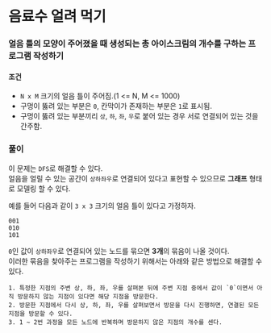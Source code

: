 # 음료수 얼려 먹기
### 얼음 틀의 모양이 주어졌을 때 생성되는 총 아이스크림의 개수를 구하는 프로그램 작성하기
#### 조건
- ```N x M``` 크기의 얼음 틀이 주어짐.(1 <= N, M <= 1000)
- 구멍이 뚫려 있는 부분은 ```0```, 칸막이가 존재하는 부분은 ```1```로 표시됨.
- 구멍이 뚫려 있는 부분끼리 ```상```, ```하```, ```좌```, ```우```로 붙어 있는 경우 서로 연결되어 있는 것을 간주함.
### 풀이
이 문제는 ```DFS```로 해결할 수 있다.  
얼음을 얼릴 수 있는 공간이 ```상하좌우```로 연결되어 있다고 표현할 수 있으므로 **그래프** 형태로 모델링 할 수 있다.  

예를 들어 다음과 같이 ```3 x 3``` 크기의 얼음 틀이 있다고 가정하자.  
```
001
010
101
```
```0```인 값이 ```상하좌우```로 연결되어 있는 노드를 묶으면 **3개**의 묶음이 나올 것이다.  
이러한 묶음을 찾아주는 프로그램을 작성하기 위해서는 아래와 같은 방법으로 해결할 수 있다.  
```
1. 특정한 지점의 주변 상, 하, 좌, 우를 살펴본 뒤에 주변 지점 중에서 값이 `0`이면서 아직 방문하지 않는 지점이 있다면 해당 지점을 방문한다.
2. 방문한 지점에서 다시 상, 하, 좌, 우를 살펴보면서 방문을 다시 진행하면, 연결된 모든 지점을 방문할 수 있다.
3. 1 ~ 2번 과정을 모든 노드에 반복하며 방문하지 않은 지점의 개수를 센다.
```
